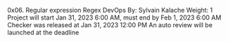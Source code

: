 0x06. Regular expression
Regex
DevOps
 By: Sylvain Kalache
 Weight: 1
 Project will start Jan 31, 2023 6:00 AM, must end by Feb 1, 2023 6:00 AM
 Checker was released at Jan 31, 2023 12:00 PM
 An auto review will be launched at the deadline
